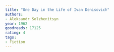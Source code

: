 ```yaml
---
title: "One Day in the Life of Ivan Denisovich"
authors:
- Aleksandr Solzhenitsyn
year: 1962
goodreads: 17125
rating: 4
tags:
- Fiction
---
```

